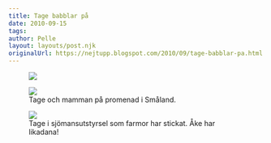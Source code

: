 ```yaml
---
title: Tage babblar på
date: 2010-09-15
tags: 	
author: Pelle
layout: layouts/post.njk
originalUrl: https://nejtupp.blogspot.com/2010/09/tage-babblar-pa.html
---
```


<figure>
	<img src="../../../img/2010/09/Kring Ebbehill-_MG_3217.jpeg">
</figure>

<figure>
	<img src="../../../img/2010/09/Kring Pyrtet-_MG_3546.jpeg">
	<figcaption>Tage och mamman på promenad i Småland.</figcaption>
</figure>

<figure>
	<img src="../../../img/2010/09/Kring Pyrtet-_MG_3858.jpeg">
	<figcaption>Tage i sjömansutstyrsel som farmor har stickat. Åke har likadana!</figcaption>
</figure>
